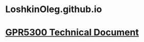 # LoshkinOleg.github.io

# [GPR5300 Technical Document](https://LoshkinOleg.github.io/GPR5300_TechnicalDocumentation)
